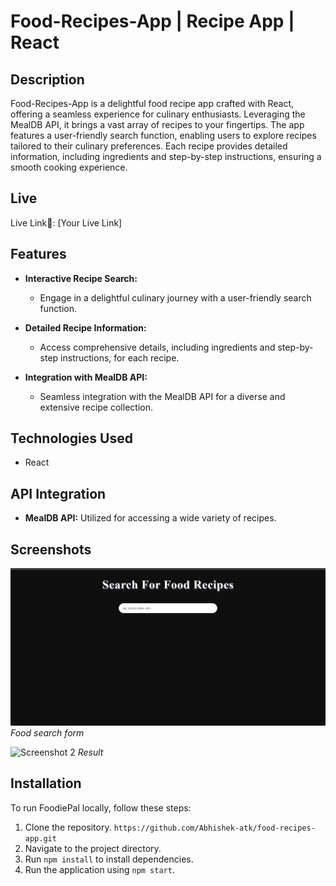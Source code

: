 # Food-Recipes-App | Recipe App | React

## Description
Food-Recipes-App is a delightful food recipe app crafted with React, offering a seamless experience for culinary enthusiasts. Leveraging the MealDB API, it brings a vast array of recipes to your fingertips. The app features a user-friendly search function, enabling users to explore recipes tailored to their culinary preferences. Each recipe provides detailed information, including ingredients and step-by-step instructions, ensuring a smooth cooking experience.

## Live
Live Link🔗: [Your Live Link]

## Features
- **Interactive Recipe Search:**
  - Engage in a delightful culinary journey with a user-friendly search function.

- **Detailed Recipe Information:**
  - Access comprehensive details, including ingredients and step-by-step instructions, for each recipe.

- **Integration with MealDB API:**
  - Seamless integration with the MealDB API for a diverse and extensive recipe collection.

## Technologies Used
- React

## API Integration
- **MealDB API:** Utilized for accessing a wide variety of recipes.

## Screenshots
![Screenshot 1](/public/images/Food-Recipes-App-1.png)
*Food search form*

![Screenshot 2](/public/image/buzztalk-chat-2.png)
*Result*


## Installation
To run FoodiePal locally, follow these steps:
1. Clone the repository. `https://github.com/Abhishek-atk/food-recipes-app.git`
2. Navigate to the project directory.
3. Run `npm install` to install dependencies.
4. Run the application using `npm start`.

